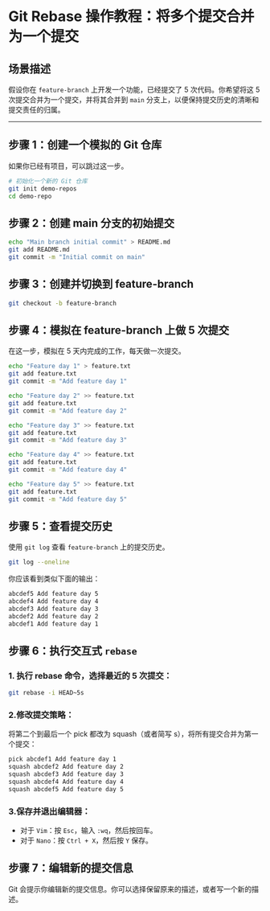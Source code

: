 # Git Rebase 操作教程：将多个提交合并为一个提交

## 场景描述

假设你在 `feature-branch` 上开发一个功能，已经提交了 5 次代码。你希望将这 5 次提交合并为一个提交，并将其合并到 `main` 分支上，以便保持提交历史的清晰和提交责任的归属。

---

## 步骤 1：创建一个模拟的 Git 仓库


如果你已经有项目，可以跳过这一步。

```bash
# 初始化一个新的 Git 仓库
git init demo-repos
cd demo-repo
```

## 步骤 2：创建 main 分支的初始提交

```bash
echo "Main branch initial commit" > README.md
git add README.md
git commit -m "Initial commit on main"
```

## 步骤 3：创建并切换到 feature-branch

```bash
git checkout -b feature-branch
```

## 步骤 4：模拟在 feature-branch 上做 5 次提交

在这一步，模拟在 5 天内完成的工作，每天做一次提交。

```bash
echo "Feature day 1" > feature.txt
git add feature.txt
git commit -m "Add feature day 1"

echo "Feature day 2" >> feature.txt
git add feature.txt
git commit -m "Add feature day 2"

echo "Feature day 3" >> feature.txt
git add feature.txt
git commit -m "Add feature day 3"

echo "Feature day 4" >> feature.txt
git add feature.txt
git commit -m "Add feature day 4"

echo "Feature day 5" >> feature.txt
git add feature.txt
git commit -m "Add feature day 5"
```

## 步骤 5：查看提交历史

使用 `git log` 查看 `feature-branch` 上的提交历史。

```bash
git log --oneline
```
你应该看到类似下面的输出：
```bash
abcdef5 Add feature day 5
abcdef4 Add feature day 4
abcdef3 Add feature day 3
abcdef2 Add feature day 2
abcdef1 Add feature day 1
```

## 步骤 6：执行交互式 `rebase`

### 1. 执行 rebase 命令，选择最近的 5 次提交：
   
```bash
git rebase -i HEAD~5s
```

### 2.修改提交策略：
将第二个到最后一个 pick 都改为 squash（或者简写 s），将所有提交合并为第一个提交：

```bash
pick abcdef1 Add feature day 1
squash abcdef2 Add feature day 2
squash abcdef3 Add feature day 3
squash abcdef4 Add feature day 4
squash abcdef5 Add feature day 5
```

### 3.保存并退出编辑器：
- 对于 `Vim`：按 `Esc`，输入 `:wq`，然后按回车。
- 对于 `Nano`：按 `Ctrl + X`，然后按 `Y` 保存。

## 步骤 7：编辑新的提交信息
Git 会提示你编辑新的提交信息。你可以选择保留原来的描述，或者写一个新的描述。
